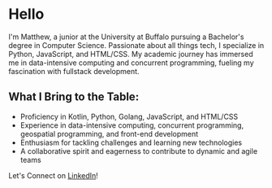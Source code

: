 # Hello

I'm Matthew, a junior at the University at Buffalo pursuing a Bachelor's degree in Computer Science. Passionate about all things tech, I specialize in Python, JavaScript, and HTML/CSS. My academic journey has immersed me in data-intensive computing and concurrent programming, fueling my fascination with fullstack development.

## What I Bring to the Table:
- Proficiency in Kotlin, Python, Golang, JavaScript, and HTML/CSS
- Experience in data-intensive computing, concurrent programming, geospatial programming, and front-end development
- Enthusiasm for tackling challenges and learning new technologies
- A collaborative spirit and eagerness to contribute to dynamic and agile teams

Let's Connect on [LinkedIn](https://www.linkedin.com/in/matthewhcheung/)!
<!--
**MatthewHCheung/MatthewHCheung** is a ✨ _special_ ✨ repository because its `README.md` (this file) appears on your GitHub profile.

Here are some ideas to get you started:

- 🔭 I’m currently working on ...
- 🌱 I’m currently learning ...
- 👯 I’m looking to collaborate on ...
- 🤔 I’m looking for help with ...
- 💬 Ask me about ...
- 📫 How to reach me: ...
- 😄 Pronouns: ...
- ⚡ Fun fact: ...
-->
